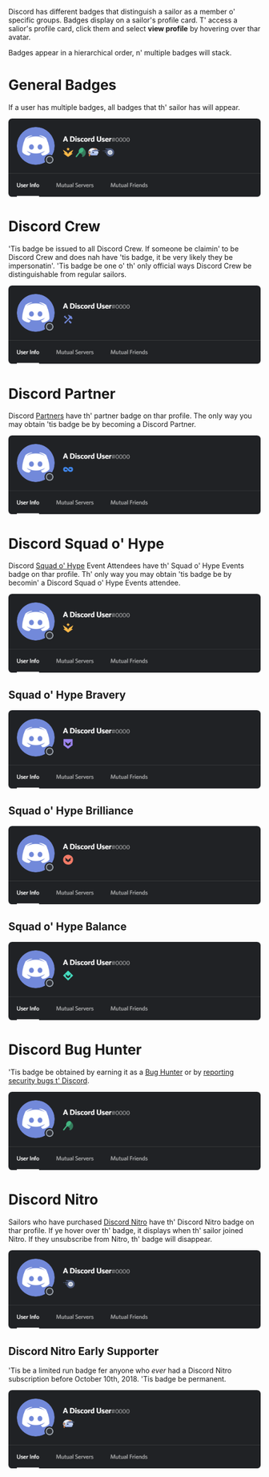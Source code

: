 <!-- TITLE: Badges -->
<!-- SUBTITLE: Information 'bout Discord's Various Sailor Badges -->

Discord has different badges that distinguish a sailor as a member o' specific groups. Badges display on a sailor's profile card. T' access a salior's profile card, click them and select **view profile** by hovering over thar avatar. 

Badges appear in a hierarchical order, n' multiple badges will stack.

# General Badges
If a user has multiple badges, all badges that th' sailor has will appear.

![Generalbadges](/uploads/badges/generalbadges.png "A General Overview of Badges")

# Discord Crew
'Tis badge be issued to all Discord Crew. If someone be claimin' to be Discord Crew and does nah have 'tis badge, it be very likely they be impersonatin'. 'Tis badge be one o' th' only official ways Discord Crew be distinguishable from regular sailors. 

![Staffbadge](/uploads/badges/newstaffbadge.png "A Discord Crew Member's Badge")

# Discord Partner
Discord [Partners](/en-pt/partner) have th' partner badge on thar profile. The only way you may obtain 'tis badge be by becoming a Discord Partner. 

![Newpartnerbadge](/uploads/badges/newpartnerbadge.png "A Discord Partner Badge")
# Discord Squad o' Hype
Discord [Squad o' Hype](/en-pt/squadohype) Event Attendees have th' Squad o' Hype Events badge on thar profile. Th' only way you may obtain 'tis badge be by becomin' a Discord Squad o' Hype Events attendee.

![HypeSquadbadge](/uploads/badges/newhypesquadbadge.png "A Squad o' Hype Member's Badge")

## Squad o' Hype Bravery

![HypeSquadbravery](/uploads/badges/hypesquadbravery.png "Squad o' Hype Bravery Badge")

## Squad o' Hype Brilliance

![HypeSquadbrilliance](/uploads/badges/hypesquadbrilliance.png "Squad o' Hype Brilliance Badge")

## Squad o' Hype Balance

![HypeSquadbalance](/uploads/badges/hypesquadbalance.png "Squad o' Hype Balance Badge")
# Discord Bug Hunter
'Tis badge be obtained by earning it as a [Bug Hunter](/en-pt/bug-hunters) or by [reporting security bugs t' Discord](https://discordapp.com/security).

![Bughunterbadge](/uploads/badges/bughunterbadge.png "A Discord Bug Hunter Badge")
# Discord Nitro
Sailors who have purchased [Discord Nitro](/en-pt/nitro) have th' Discord Nitro badge on thar profile. If ye hover over th' badge, it displays when th' sailor joined Nitro. If they unsubscribe from Nitro, th' badge will disappear. 

![Nitrobadge](/uploads/badges/newnitrobadge.png "A Nitro Discord User's Badge")

## Discord Nitro Early Supporter
'Tis be a limited run badge fer anyone who *ever* had a Discord Nitro subscription before October 10th, 2018. 'Tis badge be permanent.

![Nitroearlysupporterbadge](/uploads/badges/nitroearlysupporterbadge.png "Nitro Early Supporter Badge")